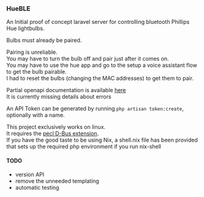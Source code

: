 ### HueBLE
An Initial proof of concept  laravel server for controlling bluetooth Phillips Hue lightbulbs.

Bulbs must already be paired.

Pairing is unreliable.\
You may have to turn the bulb off and pair just after it comes on.\
You may have to use the hue app and go to the setup a voice assistant flow to get the bulb pairable.\
I had to reset the bulbs (changing the MAC addresses) to get them to pair.


Partial openapi documentation is available [here](https://app.swaggerhub.com/apis-docs/justin-gerhardt1/HueBLE/1.1) \
It is currently missing details about errors

An API Token can be generated by running `php artisan token:create`, optionally with a name. 

This project exclusively works on linux.\
It requires the [pecl D-Bus extension](https://github.com/derickr/pecl-dbus). \
If you have the good taste to be using Nix, a shell.nix file has been provided that sets up the required php environment if you run nix-shell

#### TODO
* version API
* remove the unneeded templating
* automatic testing
